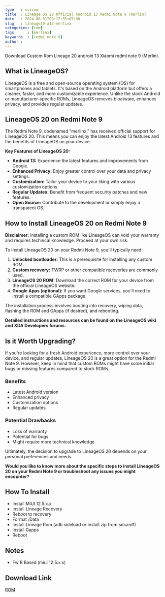 ```yaml
---
type   : cusrom
title  : Lineage OS 20 Official Android 13 Redmi Note 9 (merlin)
date   : 2024-08-01T09:17:35+07:00
slug   : lineage20-a13-merlinx
categories: [rom]
tags      : [merlinx]
keywords  : [redmi note 9]
author :
---
```


Download Custom Rom Lineage 20 android 13 Xiaomi redmi note 9 (Merlin).

## What is LineageOS?
LineageOS is a free and open-source operating system (OS) for smartphones and tablets. It's based on the Android platform but offers a cleaner, faster, and more customizable experience. Unlike the stock Android or manufacturer-specific ROMs, LineageOS removes bloatware, enhances privacy, and provides regular updates.

## LineageOS 20 on Redmi Note 9
The Redmi Note 9, codenamed "merlinx," has received official support for LineageOS 20. This means you can enjoy the latest Android 13 features and the benefits of LineageOS on your device.

**Key Features of LineageOS 20:**

* **Android 13:** Experience the latest features and improvements from Google.
* **Enhanced Privacy:** Enjoy greater control over your data and privacy settings.
* **Customization:** Tailor your device to your liking with various customization options.
* **Regular Updates:** Benefit from frequent security patches and new features.
* **Open Source:** Contribute to the development or simply enjoy a transparent OS.

## How to Install LineageOS 20 on Redmi Note 9
**Disclaimer:** Installing a custom ROM like LineageOS can void your warranty and requires technical knowledge. Proceed at your own risk.

To install LineageOS 20 on your Redmi Note 9, you'll typically need:

1. **Unlocked bootloader:** This is a prerequisite for installing any custom ROM.
2. **Custom recovery:** TWRP or other compatible recoveries are commonly used.
3. **LineageOS 20 ROM:** Download the correct ROM for your device from the official LineageOS website.
4. **Google Apps (optional):** If you want Google services, you'll need to install a compatible GApps package.

The installation process involves booting into recovery, wiping data, flashing the ROM and GApps (if desired), and rebooting.

**Detailed instructions and resources can be found on the LineageOS wiki and XDA Developers forums.**

## Is it Worth Upgrading?
If you're looking for a fresh Android experience, more control over your device, and regular updates, LineageOS 20 is a great option for the Redmi Note 9. However, keep in mind that custom ROMs might have some initial bugs or missing features compared to stock ROMs.

### Benefits

* Latest Android version
* Enhanced privacy
* Customization options
* Regular updates

### Potential Drawbacks

* Loss of warranty
* Potential for bugs
* Might require more technical knowledge

Ultimately, the decision to upgrade to LineageOS 20 depends on your personal preferences and needs.

**Would you like to know more about the specific steps to install LineageOS 20 on your Redmi Note 9 or troubleshoot any issues you might encounter?**
 

## How To Install
- Install MIUI 12.5.x.x
- Install Lineage Recovery
- Reboot to recovery
- Format /Data
- Install Lineage Rom (adb sideload or install zip from sdcard1)
- Install Gapps
- Reboot

## Notes
- Fw R Based (miui 12.5.x.x)

## Download Link
[ROM](https://t.me/wahyu6070files/1064?single)


